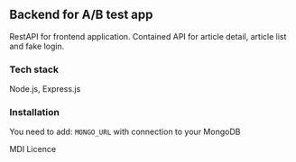 ## Backend for A/B test app

RestAPI for frontend application. Contained API for article detail, article list and fake login.

### Tech stack
Node.js, Express.js

### Installation
You need to add:
`MONGO_URL` with connection to your MongoDB

MDI Licence
